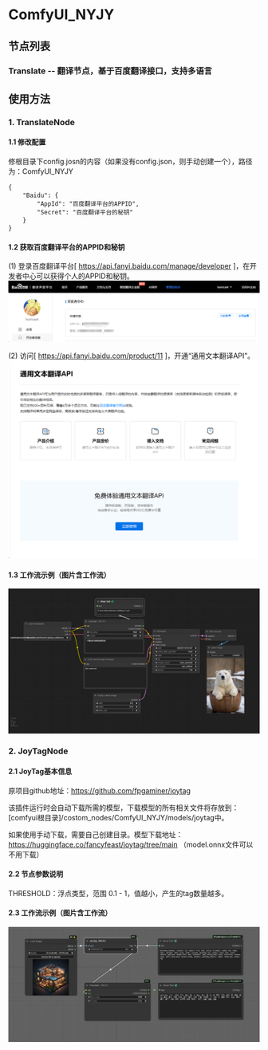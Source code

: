 # ComfyUI_NYJY
## 节点列表
### Translate -- 翻译节点，基于百度翻译接口，支持多语言

## 使用方法
### 1. TranslateNode
#### 1.1 修改配置
修根目录下config.josn的内容（如果没有config.json，则手动创建一个），路径为：ComfyUI_NYJY
```
{
    "Baidu": {
        "AppId": "百度翻译平台的APPID",
        "Secret": "百度翻译平台的秘钥"
    }
}
```

#### 1.2 获取百度翻译平台的APPID和秘钥
(1) 登录百度翻译平台[ https://api.fanyi.baidu.com/manage/developer ]，在开发者中心可以获得个人的APPID和秘钥。
![alt text](docs/images/userinfo.png)

(2) 访问[ https://api.fanyi.baidu.com/product/11 ]，开通“通用文本翻译API”。
![alt text](docs/images/api_service.png)

#### 1.3 工作流示例（图片含工作流）
![alt text](docs/images/workflow-translate.png)

### 2. JoyTagNode
#### 2.1 JoyTag基本信息
原项目github地址：https://github.com/fpgaminer/joytag

该插件运行时会自动下载所需的模型，下载模型的所有相关文件将存放到：[comfyui根目录]/costom_nodes/ComfyUI_NYJY/models/joytag中。

如果使用手动下载，需要自己创建目录。模型下载地址：https://huggingface.co/fancyfeast/joytag/tree/main （model.onnx文件可以不用下载）

#### 2.2 节点参数说明

THRESHOLD：浮点类型，范围 0.1 - 1，值越小，产生的tag数量越多。

#### 2.3 工作流示例（图片含工作流）
![alt text](docs/images/workflow-joytag.png)